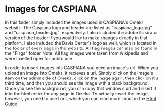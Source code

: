 # Images for CASPIANA
In this folder simply included the images used in CASPIANA's Omeka website. The Caspiana logo and header are listed as "caspiana_logo.jpg" and "caspiana_header.jpg" respectively. I also included the adobe illustrator version of the header if you would like to make changes directly in that platform. I also included the Davis Center's logo as well, which is located in the footer of every page in the website. All flag images can also be found in the "Flags" folder. Note: All flag images were taken from Wikipedia and were labelled open for public use. 

In order to insert images into CASPIANA you need an image's url. When you upload an image into Omeka, it recieves a url. Simply click on the image's item on the admin side of Omeka, click on the image again, then click on it a third time, and then you should see the image with a black background. Once you see the background, you can copy that window's url and insert it into the html editor for any page in Omeka. To actually insert the image, however, you need to use html, which you can read more about in the [Html Guide](https://github.com/CianStryker/Caspiana_Guide/blob/main/Omeka%20Website%20Guide/CSS%20and%20Html%20Guide/Html%20Code.docx)
